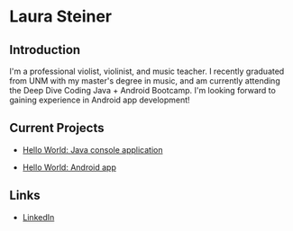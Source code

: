 # Laura Steiner

## Introduction

I'm a professional violist, violinist, and music teacher. I recently 
graduated from UNM with my master's degree in music, and am currently 
attending the Deep Dive Coding Java + Android Bootcamp. I'm looking 
forward to gaining experience in Android app development!

## Current Projects

* [Hello World: Java console application](https://github.com/lsteiner9/deep-dive-hello-world-ij)

* [Hello World: Android app](https://github.com/lsteiner9/hello-world)

## Links

* [LinkedIn](https://www.linkedin.com/in/laura-steiner-a5a50a3b)
